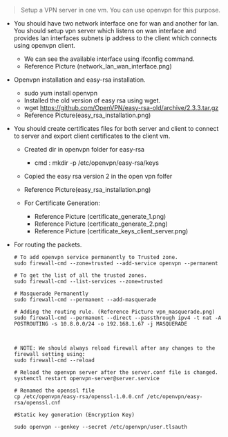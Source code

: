 > Setup a VPN server in one vm. You can use openvpn for this purpose.

+ You should have two network interface one for wan and another for lan. You should setup vpn server which listens on wan interface and provides lan interfaces subnets ip address to the client which connects using openvpn client.

    - We can see the available interface using  ifconfig command.
    - Reference Picture (network_lan_wan_interface.png)

+ Openvpn installation and easy-rsa installation.   
    - sudo yum install openvpn
    - Installed the old version of easy rsa using wget.
    - wget https://github.com/OpenVPN/easy-rsa-old/archive/2.3.3.tar.gz
    - Reference Picture(easy_rsa_installation.png)

+ You should create certificates files for both server and client to connect to server and export client certificates to the client vm.
    - Created dir in openvpn folder for easy-rsa
        - cmd : mkdir -p /etc/openvpn/easy-rsa/keys
    - Copied the easy rsa version 2 in the open vpn folfer 
    - Reference Picture(easy_rsa_installation.png)

    - For Certificate Generation:
        - Reference Picture (certificate_generate_1.png)
        - Reference Picture (certificate_generate_2.png)
        - Reference Picture (certificate_keys_client_server.png)

+ For routing the packets.
    ```
    # To add openvpn service permanently to Trusted zone.
    sudo firewall-cmd --zone=trusted --add-service openvpn --permanent

    # To get the list of all the trusted zones.
    sudo firewall-cmd --list-services --zone=trusted

    # Masquerade Permanently
    sudo firewall-cmd --permanent --add-masquerade

    # Adding the routing rule. (Reference Picture vpn_masquerade.png)
    sudo firewall-cmd --permanent --direct --passthrough ipv4 -t nat -A POSTROUTING -s 10.8.0.0/24 -o 192.168.1.67 -j MASQUERADE



    # NOTE: We should always reload firewall after any changes to the firewall setting using:
    sudo firewall-cmd --reload

    # Reload the openvpn server after the server.conf file is changed.
    systemctl restart openvpn-server@server.service

    # Renamed the openssl file
    cp /etc/openvpn/easy-rsa/openssl-1.0.0.cnf /etc/openvpn/easy-rsa/openssl.cnf
    
    #Static key generation (Encryption Key)

    sudo openvpn --genkey --secret /etc/openvpn/user.tlsauth


    ```



